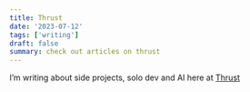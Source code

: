 ```yaml
---
title: Thrust
date: '2023-07-12'
tags: ['writing']
draft: false
summary: check out articles on thrust
---
```


I’m writing about side projects, solo dev and AI here at [Thrust](https://thrust.dev/articles)

